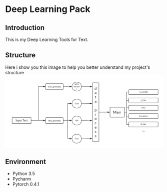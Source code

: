 # Deep Learning Pack
## Introduction
This is my Deep Learning Tools for Text. 
## Structure
Here i show you this image to help you better understand my project's structure
![image](https://github.com/TerenceLiu2/DL_pack/blob/master/cache/2.png)
## Environment
- Python 3.5
- Pycharm
- Pytorch 0.4.1
